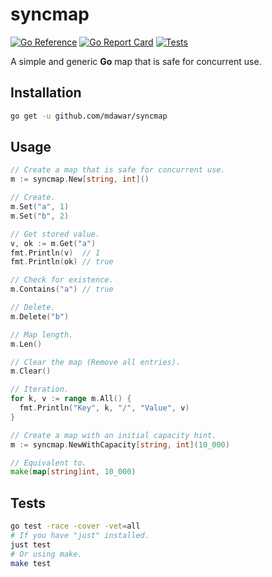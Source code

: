 # syncmap

[![Go Reference](https://pkg.go.dev/badge/github.com/mdawar/syncmap.svg)](https://pkg.go.dev/github.com/mdawar/syncmap)
[![Go Report Card](https://goreportcard.com/badge/github.com/mdawar/syncmap)](https://goreportcard.com/report/github.com/mdawar/syncmap)
[![Tests](https://github.com/mdawar/syncmap/actions/workflows/test.yml/badge.svg)](https://github.com/mdawar/syncmap/actions/workflows/test.yml)

A simple and generic **Go** map that is safe for concurrent use.

## Installation

```sh
go get -u github.com/mdawar/syncmap
```

## Usage

```go
// Create a map that is safe for concurrent use.
m := syncmap.New[string, int]()

// Create.
m.Set("a", 1)
m.Set("b", 2)

// Get stored value.
v, ok := m.Get("a")
fmt.Println(v)  // 1
fmt.Println(ok) // true

// Check for existence.
m.Contains("a") // true

// Delete.
m.Delete("b")

// Map length.
m.Len()

// Clear the map (Remove all entries).
m.Clear()

// Iteration.
for k, v := range m.All() {
  fmt.Println("Key", k, "/", "Value", v)
}
```

```go
// Create a map with an initial capacity hint.
m := syncmap.NewWithCapacity[string, int](10_000)

// Equivalent to.
make(map[string]int, 10_000)
```

## Tests

```sh
go test -race -cover -vet=all
# If you have "just" installed.
just test
# Or using make.
make test
```
